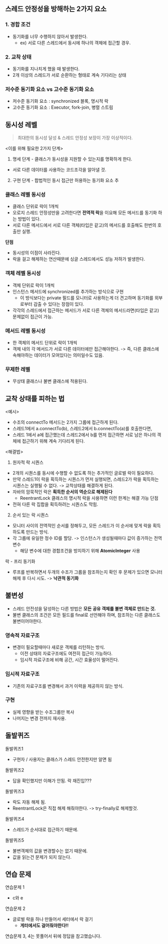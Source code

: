 ## 스레드 안정성을 방해하는 2가지 요소

### 1. 경합 조건
- 동기화를 너무 수행하지 않아서 발생한다.
    - ex) 서로 다른 스레드에서 동시에 하나의 객체에 접근할 경우.

### 2. 교착 상태
- 동기화를 지나치게 했을 때 발생한다.
- 2개 이상의 스레드가 서로 순환하는 형태로 계속 기다리는 상태


### 저수준 동기화 요소  vs 고수준 동기화 요소
- 저수준 동기화 요소 : synchronized 블록, 명시적 락
- 고수준 동기화 요소 : Executor, fork-join, 병렬 스트림

## 동시성 레벨

> 최대한의 동시성 달성 & 스레드 안정성 보장이 가장 이상적이다.

<이를 위해 필요한 2가지 단계>
1. 명세 단계 - 클래스가 동시성을 지원할 수 있는지를 명확하게 한다.
  - 서로 다른 데이터를 사용하는 코드조각을 알아낼 것.
2. 구현 단계 - 합법적인 동시 접근만 허용하는 동기화 요소 추

### 클래스 레벨 동시성
- 클래스 단위로 락이 1개씩
- 오로지 스레드 안정성만을 고려한다면 **전역적 락**을 이요해 모든 메서드를 동기화 하는 방법이 있다.
- 서로 다른 메서드에서 서로 다른 객체(타입은 같고)의 메서드를 호출해도 한번의 호출만 실행.

**단점**
- 동시성의 이점이 사라진다.
- 락을 걸고 해제하는 연산때문에 싱글 스레드에서도 성능 저하가 발생한다.

### 객체 레벨 동시성
- 객체 단위로 락이 1개씩
- 인스턴스 메서드에 synchronized를 추가하는 방식으로 구현
  - 이 방식보다는 private 필드를 모니터로 사용하는게 더 견고하며 동기화를 외부로부터 감출 수 있다는 장점이 있다.
- 각각의 스레드에서 접근하는 메서드가 서로 다른 객체의 메서드라면(타입은 같고) 문제없이 접근이 가능.

### 메서드 레벨 동시성
- 한 객체의 메서드 단위로 락이 1개씩
- 객체 내의 각 메서드가 서로 다른 데이터에만 접근해야한다. -> 즉, 다른 클래스에 속해야하는 데이터가 모여있다는 의미일수도 있음.

### 무제한 레벨
- 무상태 클래스나 불변 클래스에 적용된다.



## 교착 상태를 피하는 법
<예시>
- 수조의 connectTo 메서드는 2가지 그룹에 접근하게 된다.
- 스레드1에서 a.connectTo(b), 스레드2에서 b.connectTo(a)를 호출한다면,
- 스레드 1에서 a에 접근했는데 스레드2에서 b를 먼저 접근하면 서로 남은 하나의 객체에 접근하기 위해 계속 기다리게 된다.

<해결법>
1. 원자적 락 시퀀스
- 2개의 시퀀스를 동시에 수행할 수 없도록 하는 추가적인 글로벌 락이 필요하다.
- 만약 스레드1이 락을 획득하는 시퀀스가 먼저 실행되면, 스레드2가 락을 획득하는 시퀀스는 실행될 수 없다. -> 교착상태를 해결하게 된다.
- 자바의 암묵적인 락은 **획득한 순서의 역순으로 해제된다**
  - ReentrantLock 클래스의 명시적 락을 사용하면 이런 한계는 해결 가능 
  단점
- 전혀 다른 락 집합을 획득하려는 시퀀스도 막힘.

2. 순서 있는 락 시퀀스
- 모니터 사이의 전역적인 순서를 정해두고, 모든 스레드가 이 순서에 맞게 락을 획득하도록 만드는 방식.
- 각 그룹에 유일한 정수 ID를 할당. -> 인스턴스가 생성될때마다 값이 증가하는 전역 변수
  - 해당 변수에 대한 경합조건을 방지하기 위해 **AtomicInteger** 사용
  

락 - 프리 동기화
- 루프를 반복하면서 두개의 수조가 그룹을 참조하는지 확인 후 문제가 있으면 모니터 해제 후 다시 시도. -> **낙관적 동기화**


## 불변성
- 스레드 안전성을 달성하는 다른 방법은 **모든 공유 객체를 불변 객체로 만드는 것.**
- 불변 클래스의 조건은 모든 필드를 final로 선언해야 하며, 참조하는 다른 클래스도 불변이어야한다.

### 영속적 자료구조
- 변경이 필요할때마다 새로운 객체를 리턴하는 방식.
  - 이전 상태의 자료구조에도 여전히 접근이 가능하다.
  - 임시적 자료구조에 비해 공간, 시간 효율성이 떨어진다.

### 임시적 자료구조
- 기존의 자료구조를 변경해서 과거 이력을 제공하지 않는 방식.

### 구현
- 실제 영향을 받는 수조그룹만 복사
- 나머지는 변경 전까지 재사용.


## 돌발퀴즈
돌발퀴즈1
- 구현자 / 사용자는 클래스가 스레드 안전한지만 알면 됨

돌발퀴즈2
- 답을 확인했지만 이해가 안됨. 락 재진입???

돌발퀴즈3
- 락도 자동 해제 됨.
- ReentrantLock은 직접 해제 해줘야한다. -> try-finally로 해제할것.

돌발퀴즈4
- 스레드가 순서대로 접근하기 때문에.

돌발퀴즈5
- 불변객체의 값을 변경할수는 없기 때문에.
- 값을 읽는건 문제가 되지 않는다.


## 연습 문제

연습문제 1
- c와 e

연습문제 2 
- 글로벌 락을 하나 만들어서 세터에서 락 걸기
  - **게터에서도 걸어줘야한다!!**

연습문제 3, 4는 못풀어서 뒤에 정답을 참고했습니다.

